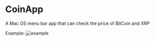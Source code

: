 # CoinApp
A Mac OS menu bar app that can check the price of BitCoin and XRP

Example:
![example](https://user-images.githubusercontent.com/33838602/49242879-c8752600-f403-11e8-8cec-5b94e98661eb.png)
